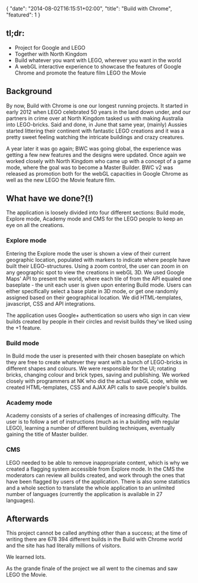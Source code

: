 {
   "date": "2014-08-02T16:15:51+02:00",
   "title": "Build with Chrome",
   "featured": 1
}

<h2>tl;dr:</h2>
<ul>
    <li>Project for Google and LEGO</li>
    <li>Together with North Kingdom</li>
    <li>Build whatever you want with LEGO, wherever you want in the world</li>
    <li>A webGL interactive experience to showcase the features of Google Chrome and promote the feature film LEGO the Movie</li>
</ul>

<h2>Background</h2>

<p>
    By now, Build with Chrome is one our longest running projects. It started in early 2012 when LEGO celebrated 50 years in the land down under, and our partners in crime over at North Kingdom tasked us with making Australia into LEGO-bricks. Said and done, in June that same year, (mainly) Aussies started littering their continent with fantastic LEGO creations and it was a pretty sweet feeling watching the intricate buildings and crazy creatures.
</p>

<p>
    A year later it was go again; BWC was going global, the experience was getting a few new features and the designs were updated. Once again we worked closely with North Kingdom who came up with a concept of a game mode, where the goal was to become a Master Builder. BWC v2 was released as promotion both for the webGL capacities in Google Chrome as well as the new LEGO the Movie feature film.
</p>


<h2>What have we done?(!)</h2>

<p>
    The application is loosely divided into four different sections: Build mode, Explore mode, Academy mode and CMS for the LEGO people to keep an eye on all the creations.
</p>


<h3>Explore mode</h3>
<p>
    Entering the Explore mode the user is shown a view of their current geographic location, populated with markers to indicate where people have built their LEGO-structures. Using a zoom control, the user can zoom in on any geographic spot to view the creations in webGL 3D. We used Google Maps' API to present the world, where each tile of from the API equaled one baseplate - the unit each user is given upon entering Build mode. Users can either specifically select a base plate in 3D mode, or get one randomly assigned based on their geographical location. We did HTML-templates, javascript, CSS and API integrations.
</p>

<p>
    The application uses Google+ authentication so users who sign in can view builds created by people in their circles and revisit builds they've liked using the +1 feature.
</p>

<h3>Build mode</h3>
<p>
    In Build mode the user is presented with their chosen baseplate on which they are free to create whatever they want with a bunch of LEGO-bricks in different shapes and colours. We were responsible for the UI; rotating bricks, changing colour and brick types, saving and publishing. We worked closely with programmers at NK who did the actual webGL code, while we created HTML-templates, CSS and AJAX API calls to save people's builds.
</p>

<h3>Academy mode</h3>
<p>
    Academy consists of a series of challenges of increasing difficulty. The user is to follow a set of instructions (much as in a building with regular LEGO), learning a number of different building techniques, eventually gaining the title of Master builder.
</p>

<h3>CMS</h3>
<p>
    LEGO needed to be able to remove inappropriate content, which is why we created a flagging system accessible from Explore mode. In the CMS the moderators can review all builds created, and work through the ones that have been flagged by users of the application. There is also some statistics and a whole section to translate the whole application to an unlimited number of languages (currently the application is available in 27 languages).
</p>

<h2>Afterwards</h2>
<p>This project cannot be called anything other than a success; at the time of writing there are 678 394 different builds in the Build with Chrome world and the site has had literally millions of visitors.</p>
<p>We learned lots.</p>
<p>As the grande finale of the project we all went to the cinemas and saw LEGO the Movie.</p>
